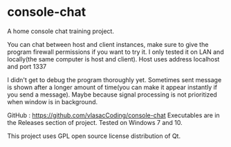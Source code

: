 # console-chat
A home console chat training project.

You can chat between host and client instances, make sure to give the program firewall permissions if you want to try it. I only tested it on LAN and locally(the same computer is host and client). Host uses address localhost and port 1337

I didn't get to debug the program thoroughly yet. Sometimes sent message is shown after a longer amount of time(you can make it appear instantly if you send a message). Maybe because signal processing is not prioritized when window is in background.

GitHub : https://github.com/vlasacCoding/console-chat
Executables are in the Releases section of project. Tested on Windows 7 and 10.

This project uses GPL open source license distribution of Qt.